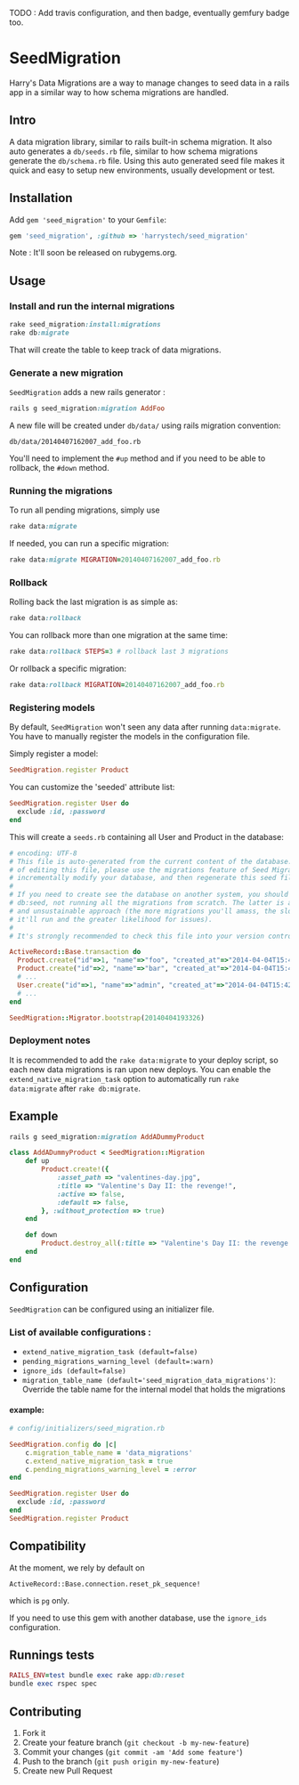 TODO : Add travis configuration, and then badge, eventually gemfury badge too.

# SeedMigration

Harry's Data Migrations are a way to manage changes to seed data in a rails app in a similar way to how schema migrations are handled.


## Intro
A data migration library, similar to rails built-in schema migration. It also auto generates a `db/seeds.rb` file, similar to how schema migrations generate the `db/schema.rb` file.
Using this auto generated seed file makes it quick and easy to setup new environments, usually development or test.

## Installation

Add `gem 'seed_migration'` to your `Gemfile`:

```ruby
gem 'seed_migration', :github => 'harrystech/seed_migration'
```

Note : It'll soon be released on rubygems.org.

## Usage

### Install and run the internal migrations

```ruby
rake seed_migration:install:migrations
rake db:migrate
```

That will create the table to keep track of data migrations.

### Generate a new migration

`SeedMigration` adds a new rails generator :

```ruby
rails g seed_migration:migration AddFoo
```
A new file will be created under `db/data/` using rails migration convention:

```
db/data/20140407162007_add_foo.rb
```

You'll need to implement the `#up` method and if you need to be able to rollback, the `#down` method.

### Running the migrations

To run all pending migrations, simply use

```ruby
rake data:migrate
```

If needed, you can run a specific migration:

```ruby
rake data:migrate MIGRATION=20140407162007_add_foo.rb
```

### Rollback

Rolling back the last migration is as simple as:

```ruby
rake data:rollback
```

You can rollback more than one migration at the same time:

```ruby
rake data:rollback STEPS=3 # rollback last 3 migrations
```

Or rollback a specific migration:

```ruby
rake data:rollback MIGRATION=20140407162007_add_foo.rb
```

### Registering models

By default, `SeedMigration` won't seen any data after running `data:migrate`. You have to manually register the models in the configuration file.

Simply register a model:

```ruby
SeedMigration.register Product
```

You can customize the 'seeded' attribute list:

```ruby
SeedMigration.register User do
  exclude :id, :password
end
```

This will create a `seeds.rb` containing all User and Product in the database:

```ruby
# encoding: UTF-8
# This file is auto-generated from the current content of the database. Instead
# of editing this file, please use the migrations feature of Seed Migration to
# incrementally modify your database, and then regenerate this seed file.
#
# If you need to create see the database on another system, you should be using
# db:seed, not running all the migrations from scratch. The latter is a flawed
# and unsustainable approach (the more migrations you'll amass, the slower
# it'll run and the greater likelihood for issues).
#
# It's strongly recommended to check this file into your version control system.

ActiveRecord::Base.transaction do
  Product.create("id"=>1, "name"=>"foo", "created_at"=>"2014-04-04T15:42:24Z", "updated_at"=>"2014-04-04T15:42:24Z")
  Product.create("id"=>2, "name"=>"bar", "created_at"=>"2014-04-04T15:42:24Z", "updated_at"=>"2014-04-04T15:42:24Z")
  # ...
  User.create("id"=>1, "name"=>"admin", "created_at"=>"2014-04-04T15:42:24Z", "updated_at"=>"2014-04-04T15:42:24Z")
  # ...
end

SeedMigration::Migrator.bootstrap(20140404193326)
```


### Deployment notes

It is recommended to add the `rake data:migrate` to your deploy script, so each new data migrations is ran upon new deploys.
You can enable the `extend_native_migration_task` option to automatically run `rake data:migrate` after `rake db:migrate`.

## Example

```ruby
rails g seed_migration:migration AddADummyProduct
```

```ruby
class AddADummyProduct < SeedMigration::Migration
    def up
        Product.create!({
            :asset_path => "valentines-day.jpg",
            :title => "Valentine's Day II: the revenge!",
            :active => false,
            :default => false,
        }, :without_protection => true)
    end

    def down
        Product.destroy_all(:title => "Valentine's Day II: the revenge!")
    end
end
```

## Configuration

`SeedMigration` can be configured using an initializer file.

### List of available configurations :

- `extend_native_migration_task (default=false)`
- `pending_migrations_warning_level (default=:warn)`
- `ignore_ids (default=false)`
- `migration_table_name (default='seed_migration_data_migrations')`: Override the table name for the internal model that holds the migrations

#### example:

```ruby
# config/initializers/seed_migration.rb

SeedMigration.config do |c|
    c.migration_table_name = 'data_migrations'
    c.extend_native_migration_task = true
    c.pending_migrations_warning_level = :error
end

SeedMigration.register User do
  exclude :id, :password
end
SeedMigration.register Product
```

## Compatibility

At the moment, we rely by default on

```
ActiveRecord::Base.connection.reset_pk_sequence!
```
which is `pg` only.

If you need to use this gem with another database, use the `ignore_ids` configuration.


## Runnings tests


```ruby
RAILS_ENV=test bundle exec rake app:db:reset
bundle exec rspec spec
```

## Contributing

1. Fork it
2. Create your feature branch (`git checkout -b my-new-feature`)
3. Commit your changes (`git commit -am 'Add some feature'`)
4. Push to the branch (`git push origin my-new-feature`)
5. Create new Pull Request
